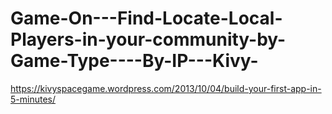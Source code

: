 # Game-On---Find-Locate-Local-Players-in-your-community-by-Game-Type----By-IP---Kivy-
https://kivyspacegame.wordpress.com/2013/10/04/build-your-first-app-in-5-minutes/
